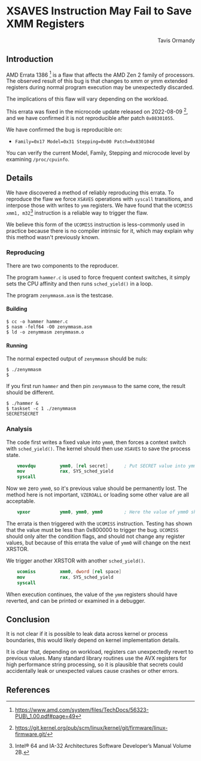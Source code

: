 # XSAVES Instruction May Fail to Save XMM Registers

<p align="right">
Tavis Ormandy <br/>
</p>

## Introduction

AMD Errata 1386 [^1] is a flaw that affects the AMD Zen 2 family of processors.
The observed result of this bug is that changes to xmm or ymm extended
registers during normal program execution may be unexpectedly discarded.

The implications of this flaw will vary depending on the workload.

This errata was fixed in the microcode update released on 2022-08-09 [^2], and
we have confirmed it is not reproducible after patch `0x08301055`.

We have confirmed the bug is reproducible on:

- `Family=0x17 Model=0x31 Stepping=0x00 Patch=0x830104d`

You can verify the current Model, Family, Stepping and microcode level by
examining `/proc/cpuinfo`.

## Details

We have discovered a method of reliably reproducing this errata. To reproduce
the flaw we force `XSAVES` operations with `syscall` transitions, and interpose
those with writes to `ymm` registers. We have found that the `UCOMISS xmm1, m32`[^3]
instruction is a reliable way to trigger the flaw.

We believe this form of the `UCOMISS` instruction is less-commonly used in
practice because there is no compiler intrinsic for it, which may explain why
this method wasn't previously known.

### Reproducing

There are two components to the reproducer.

The program `hammer.c` is used to force frequent context switches, it simply
sets the CPU affinity and then runs `sched_yield()` in a loop.

The program `zenymmasm.asm` is the testcase.

#### Building

```
$ cc -o hammer hammer.c
$ nasm -felf64 -O0 zenymmasm.asm
$ ld -o zenymmasm zenymmasm.o
```

#### Running

The normal expected output of `zenymmasm` should be nuls:

```
$ ./zenymmasm
$
```

If you first run `hammer` and then pin `zenymmasm` to the same core, the result
should be different.

```
$ ./hammer &
$ taskset -c 1 ./zenymmasm
SECRETSECRET
```

### Analysis

The code first writes a fixed value into `ymm0`, then forces a context switch with
`sched_yield()`. The kernel should then use `XSAVES` to save the process state.

```nasm
    vmovdqu         ymm0, [rel secret]      ; Put SECRET value into ymm0
    mov             rax, SYS_sched_yield
    syscall
```

Now we zero `ymm0`, so it's previous value should be permanently lost. The
method here is not important, `VZEROALL` or loading some other value are all
acceptable.

```nasm
    vpxor           ymm0, ymm0, ymm0        ; Here the value of ymm0 should be lost
```

The errata is then triggered with the `UCOMISS` instruction. Testing has shown
that the value must be less than 0x800000 to trigger the bug. `UCOMISS` should
only alter the condition flags, and should not change any register values, but
because of this errata the value of `ymm0` will change on the next XRSTOR.

We trigger another XRSTOR with another `sched_yield()`.

```nasm
    ucomiss         xmm0, dword [rel space]
    mov             rax, SYS_sched_yield
    syscall
```

When execution continues, the value of the `ymm` registers should have
reverted, and can be printed or examined in a debugger.

## Conclusion

It is not clear if it is possible to leak data across kernel or process
boundaries, this would likely depend on kernel implementation details.

It is clear that, depending on workload, registers can unexpectedly revert to
previous values. Many standard library routines use the AVX registers for
high performance string processing, so it is plausible that secrets could
accidentally leak or unexpected values cause crashes or other errors.

## References

[^1]: https://www.amd.com/system/files/TechDocs/56323-PUB\_1.00.pdf#page=49
[^2]: https://git.kernel.org/pub/scm/linux/kernel/git/firmware/linux-firmware.git/
[^3]: Intel® 64 and IA-32 Architectures Software Developer’s Manual Volume 2B.
